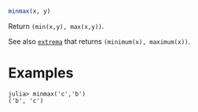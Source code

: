 ```julia
minmax(x, y)
```

Return `(min(x,y), max(x,y))`.

See also [`extrema`](@ref) that returns `(minimum(x), maximum(x))`.

# Examples

```jldoctest
julia> minmax('c','b')
('b', 'c')
```
